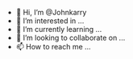 - 👋 Hi, I’m @Johnkarry
- 👀 I’m interested in ...
- 🌱 I’m currently learning ...
- 💞️ I’m looking to collaborate on ...
- 📫 How to reach me ...

<!---
Johnkarry/Johnkarry is a ✨ special ✨ repository because its `README.md` (this file) appears on your GitHub profile.
You can click the Preview link to take a look at your changes.
--->

